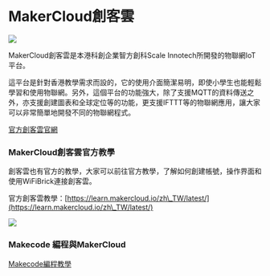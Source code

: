 # MakerCloud創客雲

![](https://kittenbothk.readthedocs.io/en/latest/\_images/logo.png)

MakerCloud創客雲是本港科創企業智方創科Scale Innotech所開發的物聯網IoT平台。

這平台是針對香港教學需求而設的，它的使用介面簡潔易明，即使小學生也能輕鬆學習和使用物聯網。另外，這個平台的功能強大，除了支援MQTT的資料傳送之外，亦支援創建圖表和全球定位等的功能，更支援IFTTT等的物聯網應用，讓大家可以非常簡單地開發不同的物聯網程式。

[官方創客雲官網](http://www.makercloud.io/)

### MakerCloud創客雲官方教學

創客雲也有官方的教學，大家可以前往官方教學，了解如何創建帳號，操作界面和使用WiFiBrick連接創客雲。

官方創客雲教學：[https://learn.makercloud.io/zh\_TW/latest/](https://learn.makercloud.io/zh\_TW/latest/)

![](https://kittenbothk.readthedocs.io/en/latest/\_images/makerCloud\_learn.png)

### Makecode 編程與MakerCloud

[Makecode編程教學](https://kittenbothk.readthedocs.io/en/latest/Wifibrick/MakeCode/makercloud.html)
